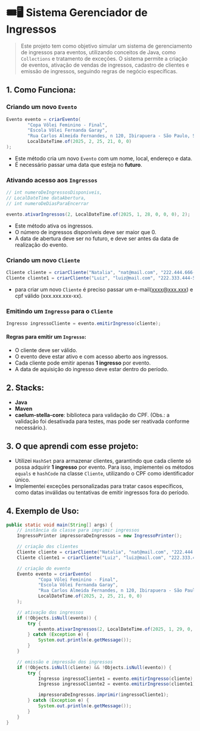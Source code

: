 # 🎟️🖥️ Sistema Gerenciador de Ingressos

> Este projeto tem como objetivo simular um sistema de gerenciamento de ingressos para eventos, utilizando conceitos de Java, como `Collections` e tratamento de exceções. O sistema permite a criação de eventos, ativação de vendas de ingressos, cadastro de clientes e emissão de ingressos, seguindo regras de negócio específicas.
 
## **1. Como Funciona:**

### Criando um novo `Evento`
```java
Evento evento = criarEvento(
        "Copa Vôlei Feminino - Final",
        "Escola Vôlei Fernanda Garay",
        "Rua Carlos Almeida Fernandes, n 120, Ibirapuera - São Paulo, SP",
        LocalDateTime.of(2025, 2, 25, 21, 0, 0)
);
```
- Este método cria um novo `Evento` com um nome, local, endereço e data. 
- É necessário passar uma data que esteja no **futuro**. 

### Ativando acesso aos `Ingressos`
```java
// int numeroDeIngressosDisponiveis,
// LocalDateTime dataAbertura,
// int numeroDeDiasParaEncerrar

evento.ativarIngressos(2, LocalDateTime.of(2025, 1, 28, 0, 0, 0), 2);
```
- Este método ativa os ingressos.
- O número de ingressos disponíveis deve ser maior que 0.
- A data de abertura deve ser no futuro, e deve ser antes da data de realização do evento.


### Criando um novo `Cliente`
```java
Cliente cliente = criarCliente("Natalia", "nat@mail.com", "222.444.666-88");
Cliente cliente1 = criarCliente("Luiz", "luiz@mail.com", "222.333.444-55");
```
- para criar um novo `Cliente` é preciso passar um e-mail(xxxx@xxx.xxx) e cpf válido (xxx.xxx.xxx-xx).

### Emitindo um `Ingresso` para o `Cliente`
```java
Ingresso ingressoCliente = evento.emitirIngresso(cliente);
```

#### Regras para emitir um `Ingresso`:
- O cliente deve ser válido.
- O evento deve estar ativo e com acesso aberto aos ingressos.
- Cada cliente pode emitir apenas **1 ingresso** por evento.
- A data de aquisição do ingresso deve estar dentro do período.
  
## 2. Stacks:
- **Java**
- **Maven**
- **caelum-stella-core**: biblioteca para validação do CPF. (Obs.: a validação foi desativada para testes, mas pode ser reativada conforme necessário.).
  

## 3. O que aprendi com esse projeto:
- Utilizei `HashSet` para armazenar clientes, garantindo que cada cliente só possa adquirir **1 ingresso** por evento. Para isso, implementei os métodos `equals` e `hashCode` na classe `Cliente`, utilizando o CPF como identificador único.
- Implementei exceções personalizadas para tratar casos específicos, como datas inválidas ou tentativas de emitir ingressos fora do período.

   
## 4. Exemplo de Uso:
```java
public static void main(String[] args) {
    // instância da classe para imprimir ingressos
    IngressoPrinter impressoraDeIngressos = new IngressoPrinter();

    // criação dos clientes
    Cliente cliente = criarCliente("Natalia", "nat@mail.com", "222.444.666-88");
    Cliente cliente1 = criarCliente("Luiz", "luiz@mail.com", "222.333.444-55");

    // criação do evento
    Evento evento = criarEvento(
            "Copa Vôlei Feminino - Final",
            "Escola Vôlei Fernanda Garay",
            "Rua Carlos Almeida Fernandes, n 120, Ibirapuera - São Paulo, SP",
            LocalDateTime.of(2025, 2, 25, 21, 0, 0)
    );

    // ativação dos ingressos
    if (!Objects.isNull(evento)) {
        try {
            evento.ativarIngressos(2, LocalDateTime.of(2025, 1, 29, 0, 0, 0), 2);
        } catch (Exception e) {
            System.out.println(e.getMessage());
        }
    }

    // emissão e impressão dos ingressos
    if (!Objects.isNull(cliente) && !Objects.isNull(evento)) {
        try {
            Ingresso ingressoCliente1 = evento.emitirIngresso(cliente);
            Ingresso ingressoCliente2 = evento.emitirIngresso(cliente1);

            impressoraDeIngressos.imprimir(ingressoCliente1);
        } catch (Exception e) {
            System.out.println(e.getMessage());
        }
    }
}
```
  
